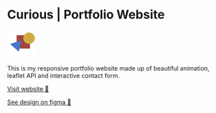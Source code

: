 # Curious | Portfolio Website

![alt text](https://github.com/sanskar001/curious-portfolio-website/blob/master/src/img/favicon.png "Curious portfolio wesbite")

This is my responsive portfolio website made up of beautiful animation, leaflet API and interactive contact form.

[Visit website 🚀](https://www.google.com)

[See design on figma 🎨](https://www.figma.com/file/TPVrPnbDw19ICXlrzUJKXE/Portfolio-Website?node-id=2%3A2)
